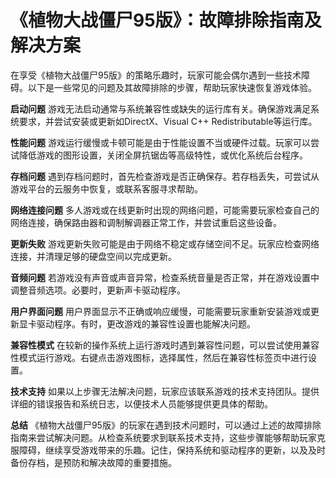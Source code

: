 # 《植物大战僵尸95版》：故障排除指南及解决方案

在享受《植物大战僵尸95版》的策略乐趣时，玩家可能会偶尔遇到一些技术障碍。以下是一些常见的问题及其故障排除的步骤，帮助玩家快速恢复游戏体验。

**启动问题**
游戏无法启动通常与系统兼容性或缺失的运行库有关。确保游戏满足系统要求，并尝试安装或更新如DirectX、Visual C++ Redistributable等运行库。

**性能问题**
游戏运行缓慢或卡顿可能是由于性能设置不当或硬件过载。玩家可以尝试降低游戏的图形设置，关闭全屏抗锯齿等高级特性，或优化系统后台程序。

**存档问题**
遇到存档问题时，首先检查游戏是否正确保存。若存档丢失，可尝试从游戏平台的云服务中恢复，或联系客服寻求帮助。

**网络连接问题**
多人游戏或在线更新时出现的网络问题，可能需要玩家检查自己的网络连接，确保路由器和调制解调器正常工作，并尝试重启这些设备。

**更新失败**
游戏更新失败可能是由于网络不稳定或存储空间不足。玩家应检查网络连接，并清理足够的硬盘空间以完成更新。

**音频问题**
若游戏没有声音或声音异常，检查系统音量是否正常，并在游戏设置中调整音频选项。必要时，更新声卡驱动程序。

**用户界面问题**
用户界面显示不正确或响应缓慢，可能需要玩家重新安装游戏或更新显卡驱动程序。有时，更改游戏的兼容性设置也能解决问题。

**兼容性模式**
在较新的操作系统上运行游戏时遇到兼容性问题，可以尝试使用兼容性模式运行游戏。右键点击游戏图标，选择属性，然后在兼容性标签页中进行设置。

**技术支持**
如果以上步骤无法解决问题，玩家应该联系游戏的技术支持团队。提供详细的错误报告和系统日志，以便技术人员能够提供更具体的帮助。

**总结**
《植物大战僵尸95版》的玩家在遇到技术问题时，可以通过上述的故障排除指南来尝试解决问题。从检查系统要求到联系技术支持，这些步骤能够帮助玩家克服障碍，继续享受游戏带来的乐趣。记住，保持系统和驱动程序的更新，以及及时备份存档，是预防和解决故障的重要措施。